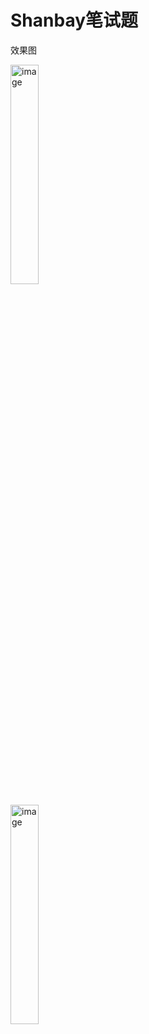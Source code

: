 # Shanbay笔试题

效果图
<p><img src="https://github.com/HenryHaoson/HCharts/blob/master/Images/wordView.gif" alt="image" width="30%"/></p>

<p><img src="https://github.com/HenryHaoson/HCharts/blob/master/Images/loadImage.gif" alt="image" width="30%"/></p>

